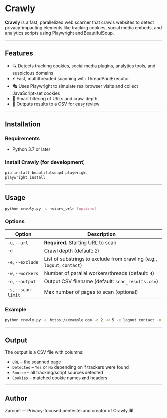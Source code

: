 # Crawly

**Crawly** is a fast, parallelized web scanner that crawls websites to detect privacy-impacting elements like tracking cookies, social media embeds, and analytics scripts using Playwright and BeautifulSoup.

---

## Features

* 🔍 Detects tracking cookies, social media plugins, analytics tools, and suspicious domains
* ⚡ Fast, multithreaded scanning with ThreadPoolExecutor
* 🎭 Uses Playwright to simulate real browser visits and collect JavaScript-set cookies
* 🧠 Smart filtering of URLs and crawl depth
* 📄 Outputs results to a CSV for easy review

---

## Installation

### Requirements

* Python 3.7 or later

### Install Crawly (for development)

```bash
pip install beautifulsoup4 playwright
playwright install
```

---

## Usage

```bash
python crawly.py -u <start_url> [options]
```

### Options

| Option               | Description                                                             |
| -------------------- | ----------------------------------------------------------------------- |
| `-u`, `--url`        | **Required.** Starting URL to scan                                      |
| `-d`                 | Crawl depth (default: `2`)                                              |
| `-e`, `--exclude`    | List of substrings to exclude from crawling (e.g., `logout`, `contact`) |
| `-w`, `--workers`    | Number of parallel workers/threads (default: `4`)                       |
| `-o`, `--output`     | Output CSV filename (default: `scan_results.csv`)                       |
| `-s`, `--scan-limit` | Max number of pages to scan (optional)                                  |

### Example

```bash
python crawly.py -u https://example.com -d 2 -w 5 -e logout contact -o report.csv
```

---

## Output

The output is a CSV file with columns:

* `URL` – the scanned page
* `Detected` – `Yes` or `No` depending on if trackers were found
* `Source` – all tracking/script sources detected
* `Cookies` – matched cookie names and headers

---



## Author

Zarcuel — Privacy-focused pentester and creator of Crawly 🕷️
